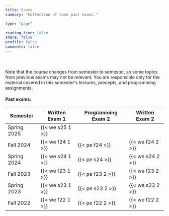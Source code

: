 ```yaml
---
title: Exams
summary: "Collection of some past exams."

type: "page"

reading_time: false
share: false
profile: false
comments: false
---
```


<!--A good way to prepare for an exam is to solve old exam questions. Here are some old COS 126 midterms and final exams. (We have included only exams that were administered in-class, as the format and policies for online exams was somewhat different.) -->

<!-- #### Programming Exams on TigerFile.

Here's the Spring'24 Programming Exam 2 hosted on TigerFile.  This will give you practice with downloading the exam/project folder (from TigerFile) in the same manner that you will do on real programming exam.

{{< download-project "Tiger_Wallet" >}} |  {{< submit "Tiger_Wallet" >}}

And here's the the Fall'22 Programming Exam 2 hosted on TigerFile.

{{< download-project "Binary_Polynomial" >}} |  {{< submit "Binary_Polynomial" >}}

-->

<!-- **Fall 2024 Programming Exam: Do not access the programming exam download/submit links (below) until instructed to do so.<br>{{< download-project "Programming_Exam" >}} |  {{< submit "Programming_Exam" >}}**  -->

<br><br>Note that the course changes from semester to semester, so some topics from previous exams may not be relevant. You are responsible only for the material covered in this semester's lectures, precepts, and programming assignments.

#### Past exams.



| Semester    | Written Exam 1   |  Programming Exam 2 | Written Exam 2    |
|-------------| ---------------- | --------------------| ------------------|
| Spring 2025 | {{< we s25 1 >}} |                     |   |
| Fall 2024   | {{< we f24 1 >}} |  {{< pe f24 >}}     | {{< we f24 2 >}}  |
| Spring 2024 | {{< we s24 1 >}} |  {{< pe s24 >}}     | {{< we s24 2 >}}  |
| Fall   2023 | {{< we f23 1 >}} |  {{< pe f23 2 >}}   | {{< we f23 2 >}}  |
| Spring 2023 | {{< we s23 1 >}} |  {{< pe s23 2 >}}   | {{< we s23 2 >}}  |
| Fall   2022 | {{< we f22 1 >}} |  {{< pe f22 2 >}}   | {{< we f22 2 >}}  |  

